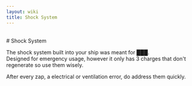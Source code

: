 ```yaml
---
layout: wiki
title: Shock System
---
```


<br>
# Shock System
<br>

The shock system built into your ship was meant for ███.\
Designed for emergency usage, however it only has 3 charges that don't regenerate so use them wisely. 

After every zap, a electrical or ventilation error, do address them quickly.
